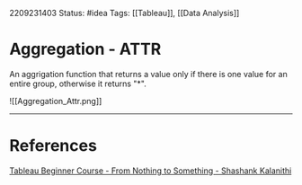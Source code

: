 2209231403
Status: #idea
Tags: [[Tableau]], [[Data Analysis]]

# Aggregation - ATTR

An aggrigation function that returns a value only if there is one value for an entire group, otherwise it returns "\*".

![[Aggregation_Attr.png]]


---
# References
[Tableau Beginner Course - From Nothing to Something - Shashank Kalanithi](https://youtu.be/Gl2lg-TtRJo?t=6724)